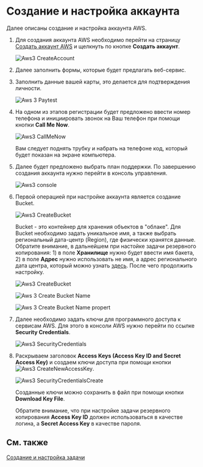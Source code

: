 # Создание и настройка аккаунта

Далее описаны создание и настройка аккаунта AWS.

1. Для создания аккаунта AWS необходимо перейти на страницу [Создать аккаунт AWS](https://aws.amazon.com/ru/) и щелкнуть по кнопке **Создать аккаунт**.

   ![Aws3 CreateAccount](~/images/Aws3_CreateAccount.png)
2. Далее заполнить формы, которые будет предлагать веб\-сервис.
3. Заполнить данные вашей карты, это делается для подтверждения личности.

   ![Aws 3 Paytest](~/images/Aws3_Paytest.png)
4. На одном из этапов регистрации будет предложено ввести номер телефона и инициировать звонок на Ваш телефон при помощи кнопки **Call Me Now**.

   ![Aws3 CallMeNow](~/images/Aws3_CallMeNow.png)

   Вам следует поднять трубку и набрать на телефоне код, который будет показан на экране компьютера.
5. Далее будет предложено выбрать план поддержки. По завершению создания аккаунта нужно перейти в консоль управления.

   ![Aws3 console](~/images/Aws3_console.png)
6. Первой операцией при настройке аккаунта является создание Bucket.

   ![Aws3 CreateBucket](~/images/Aws3_CreateBucket.png)

   Bucket \- это контейнер для хранения объектов в "облаке". Для Bucket необходимо задать уникальное имя, а также выбрать региональный дата\-центр (Region), где физически хранятся данные. Обратите внимание, в дальнейшем при настойке задачи резервного копирования: 1) в поле **Хранилище** нужно будет ввести имя бакета, 2) в поле **Адрес** нужно использовать не имя, а адрес регионального дата центра, который можно узнать [здесь](https://docs.aws.amazon.com/general/latest/gr/rande.html#s3_region). После чего продолжить настройку.

   ![Aws3 CreateBucket](~/images/Aws3_CreateBucket.png)

   ![Aws 3 Create Bucket Name](~/images/Aws3_CreateBucketName.png)

   ![Aws 3 Create Bucket Name propert](~/images/Aws3_CreateBucketName_propert.png)
7. Далее необходимо задать ключи для программного доступа к сервисам AWS. Для этого в консоли AWS нужно перейти по ссылке **Security Credentials**.

   ![Aws3 SecurityCredentials](~/images/Aws3_SecurityCredentials.png)
8. Раскрываем заголовок **Access Keys (Access Key ID and Secret Access Key)** и создаем ключи доступа при помощи кнопки ![Aws3 CreateNewAccessKey](~/images/Aws3_CreateNewAccessKey.png).

   ![Aws3 SecurityCredentialsCreate](~/images/Aws3_SecurityCredentialsCreate.png)

   Созданные ключи можно сохранить в файл при помощи кнопки **Download Key File**.

   Обратите внимание, что при настройке задачи резервного копирования **Access Key ID** должен использоваться в качестве логина, а **Secret Access Key** в качестве пароля.

## См. также

[Создание и настройка задачи](HydraBackup_task.md)
